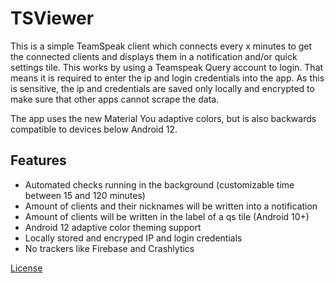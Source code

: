 # TSViewer
This is a simple TeamSpeak client which connects every x minutes to get the connected clients and displays them in a notification and/or quick settings tile. This works by using a Teamspeak Query account to login. That means it is required to enter the ip and login credentials into the app. As this is sensitive, the ip and credentials are saved only locally and encrypted to make sure that other apps cannot scrape the data.

The app uses the new Material You adaptive colors, but is also backwards compatible to devices below Android 12.

## Features
- Automated checks running in the background (customizable time between 15 and 120 minutes)
- Amount of clients and their nicknames will be written into a notification
- Amount of clients will be written in the label of a qs tile (Android 10+)
- Android 12 adaptive color theming support
- Locally stored and encryped IP and login credentials
- No trackers like Firebase and Crashlytics

[License](/license.md)




